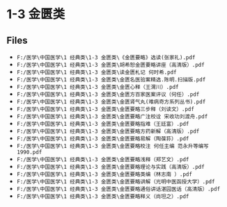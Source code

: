 # 1-3 金匮类

## Files

- `F:/医学\中国医学\1 经典类\1-3 金匮类\《金匮要略》选读(张家礼).pdf`
- `F:/医学\中国医学\1 经典类\1-3 金匮类\胡希恕金匮要略讲座（高清版）.pdf`
- `F:/医学\中国医学\1 经典类\1-3 金匮类\读金匮札记 何时希.pdf`
- `F:/医学\中国医学\1 经典类\1-3 金匮类\金匮名医验案精选.陈明.扫描版.pdf`
- `F:/医学\中国医学\1 经典类\1-3 金匮类\金匮心释（王渭川）.pdf`
- `F:/医学\中国医学\1 经典类\1-3 金匮类\金匮方百家医案评议（何任）.pdf`
- `F:/医学\中国医学\1 经典类\1-3 金匮类\金匮肾气丸(难病奇方系列丛书).pdf`
- `F:/医学\中国医学\1 经典类\1-3 金匮类\金匮要略三步释（刘读文）.pdf`
- `F:/医学\中国医学\1 经典类\1-3 金匮类\金匮要略广注校诠 宋收功刘渡舟.pdf`
- `F:/医学\中国医学\1 经典类\1-3 金匮类\金匮要略指难（王廷富）.pdf`
- `F:/医学\中国医学\1 经典类\1-3 金匮类\金匮要略方药新解（高清版）.pdf`
- `F:/医学\中国医学\1 经典类\1-3 金匮类\金匮要略易解（陶葆荪）.pdf`
- `F:/医学\中国医学\1 经典类\1-3 金匮类\金匮要略校注 何任主编 范永升等编写 1990.pdf`
- `F:/医学\中国医学\1 经典类\1-3 金匮类\金匮要略浅释（郑艺文）.pdf`
- `F:/医学\中国医学\1 经典类\1-3 金匮类\金匮要略理论与实践（高清版）.pdf`
- `F:/医学\中国医学\1 经典类\1-3 金匮类\金匮要略类编（林志南 ）.pdf`
- `F:/医学\中国医学\1 经典类\1-3 金匮类\金匮要略讲解（光明中医函授大学）.pdf`
- `F:/医学\中国医学\1 经典类\1-3 金匮类\金匮要略通俗讲话湛园医话（高清版）.pdf`
- `F:/医学\中国医学\1 经典类\1-3 金匮类\金匮要略释义（尚坦之）.pdf`
